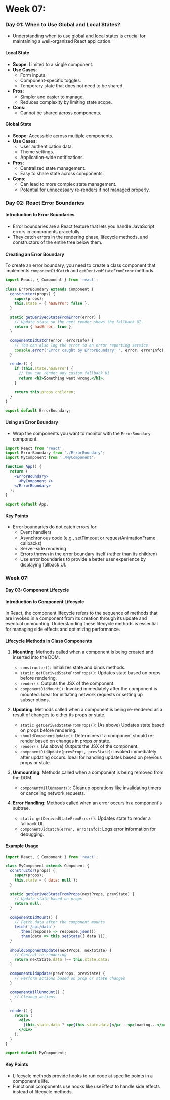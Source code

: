 # Week 07:

### Day 01: When to Use Global and Local States?

- Understanding when to use global and local states is crucial for maintaining a well-organized React application.

#### Local State
- **Scope**: Limited to a single component.
- **Use Cases**:
  - Form inputs.
  - Component-specific toggles.
  - Temporary state that does not need to be shared.
- **Pros**:
  - Simpler and easier to manage.
  - Reduces complexity by limiting state scope.
- **Cons**:
  - Cannot be shared across components.

#### Global State
- **Scope**: Accessible across multiple components.
- **Use Cases**:
  - User authentication data.
  - Theme settings.
  - Application-wide notifications.
- **Pros**:
  - Centralized state management.
  - Easy to share state across components.
- **Cons**:
  - Can lead to more complex state management.
  - Potential for unnecessary re-renders if not managed properly.


### Day 02: React Error Boundaries

#### Introduction to Error Boundaries
- Error boundaries are a React feature that lets you handle JavaScript errors in components gracefully. 
- They catch errors in the rendering phase, lifecycle methods, and constructors of the entire tree below them.

#### Creating an Error Boundary
To create an error boundary, you need to create a class component that implements `componentDidCatch` and `getDerivedStateFromError` methods.

```jsx
import React, { Component } from 'react';

class ErrorBoundary extends Component {
  constructor(props) {
    super(props);
    this.state = { hasError: false };
  }

  static getDerivedStateFromError(error) {
    // Update state so the next render shows the fallback UI.
    return { hasError: true };
  }

  componentDidCatch(error, errorInfo) {
    // You can also log the error to an error reporting service
    console.error("Error caught by ErrorBoundary: ", error, errorInfo);
  }

  render() {
    if (this.state.hasError) {
      // You can render any custom fallback UI
      return <h1>Something went wrong.</h1>;
    }

    return this.props.children; 
  }
}

export default ErrorBoundary;

```
#### Using an Error Boundary
- Wrap the components you want to monitor with the `ErrorBoundary` component.

```jsx
import React from 'react';
import ErrorBoundary from './ErrorBoundary';
import MyComponent from './MyComponent';

function App() {
  return (
    <ErrorBoundary>
      <MyComponent />
    </ErrorBoundary>
  );
}

export default App;
```
#### Key Points
- Error boundaries do not catch errors for:
  - Event handlers
  - Asynchronous code (e.g., setTimeout or requestAnimationFrame callbacks)
  - Server-side rendering
  - Errors thrown in the error boundary itself (rather than its children)
  - Use error boundaries to provide a better user experience by displaying fallback UI.

### Week 07:
#### Day 03: Component Lifecycle

#### Introduction to Component Lifecycle
In React, the component lifecycle refers to the sequence of methods that are invoked in a component from its creation through its update and eventual unmounting. Understanding these lifecycle methods is essential for managing side effects and optimizing performance.

#### Lifecycle Methods in Class Components

1. **Mounting**: Methods called when a component is being created and inserted into the DOM.

   - `constructor()`: Initializes state and binds methods.
   - `static getDerivedStateFromProps()`: Updates state based on props before rendering.
   - `render()`: Outputs the JSX of the component.
   - `componentDidMount()`: Invoked immediately after the component is mounted. Ideal for initiating network requests or setting up subscriptions.

2. **Updating**: Methods called when a component is being re-rendered as a result of changes to either its props or state.
   - `static getDerivedStateFromProps()`: (As above) Updates state based on props before rendering.
   - `shouldComponentUpdate()`: Determines if a component should re-render based on changes in props or state.
   - `render()`: (As above) Outputs the JSX of the component.
   - `componentDidUpdate(prevProps, prevState)`: Invoked immediately after updating occurs. Ideal for handling updates based on previous props or state.

3. **Unmounting**: Methods called when a component is being removed from the DOM.
   - `componentWillUnmount()`: Cleanup operations like invalidating timers or canceling network requests.

4. **Error Handling**: Methods called when an error occurs in a component's subtree.
   - `static getDerivedStateFromError()`: Updates state to render a fallback UI.
   - `componentDidCatch(error, errorInfo)`: Logs error information for debugging.

#### Example Usage

```jsx
import React, { Component } from 'react';

class MyComponent extends Component {
  constructor(props) {
    super(props);
    this.state = { data: null };
  }

  static getDerivedStateFromProps(nextProps, prevState) {
    // Update state based on props
    return null;
  }

  componentDidMount() {
    // Fetch data after the component mounts
    fetch('/api/data')
      .then(response => response.json())
      .then(data => this.setState({ data }));
  }

  shouldComponentUpdate(nextProps, nextState) {
    // Control re-rendering
    return nextState.data !== this.state.data;
  }

  componentDidUpdate(prevProps, prevState) {
    // Perform actions based on prop or state changes
  }

  componentWillUnmount() {
    // Cleanup actions
  }

  render() {
    return (
      <div>
        {this.state.data ? <p>{this.state.data}</p> : <p>Loading...</p>}
      </div>
    );
  }
}

export default MyComponent;
```

#### Key Points

- Lifecycle methods provide hooks to run code at specific points in a component's life.
- Functional components use hooks like useEffect to handle side effects instead of lifecycle methods.


